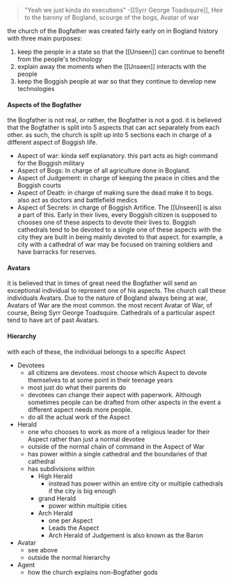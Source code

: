 
> "Yeah we just kinda do executions"
> -[[Syrr George Toadsquire]], Heir to the barony of Bogland, scourge of the bogs, Avatar of war

 the church of the Bogfather was created fairly early on in Bogland history with three main purposes:
 1. keep the people in a state so that the [[Unseen]] can continue to benefit from the people's technology
 2. explain away the moments when the [[Unseen]] interacts with the people
 3. keep the Boggish people at war so that they continue to develop new technologies

#### Aspects of the Bogfather
 the Bogfather is not real, or rather, the Bogfather is not a god. it is believed that the Bogfather is split into 5 aspects that can act separately from each other. as such, the church is split up into 5 sections each in charge of a different aspect of Boggish life.
 - Aspect of war: kinda self explanatory. this part acts as high command for the Boggish military
 - Aspect of Bogs: In charge of all agriculture done in Bogland. 
 - Aspect of Judgement: in charge of keeping the peace in cities and the Boggish courts
 - Aspect of Death: in charge of making sure the dead make it to bogs. also act as doctors and battlefield medics
 - Aspect of Secrets: in charge of Boggish Artifice. The [[Unseen]] is also a part of this. 
Early in their lives, every Boggish citizen is supposed to chooses one of these aspects to devote their lives to. Boggish cathedrals tend to be devoted to a single one of these aspects with the city they are built in being mainly devoted to that aspect. for example, a city with a cathedral of war may be focused on training soldiers and have barracks for reserves. 
#### Avatars
it is believed that in times of great need the Bogfather will send an exceptional individual to represent one of his aspects. The church call these individuals Avatars. Due to the nature of Bogland always being at war, Avatars of War are the most common. the most recent Avatar of War, of course, Being Syrr George Toadsquire. Cathedrals of a particular aspect tend to have art of past Avatars. 

#### Hierarchy
with each of these, the individual belongs to a specific Aspect
- Devotees
	- all citizens are devotees. most choose which Aspect to devote themselves to at some point in their teenage years
	- most just do what their parents do
	- devotees can change their aspect with paperwork. Although sometimes people can be drafted from other aspects in the event a different aspect needs more people. 
	- do all the actual work of the Aspect
- Herald
	- one who chooses to work as more of a religious leader for their Aspect rather than just a normal devotee
	- outside of the normal chain of command in the Aspect of War
	- has power within a single cathedral and the boundaries of that cathedral
	- has subdivisions within
		- High Herald
			- instead has power within an entire city or multiple cathedrals if the city is big enough
		- grand Herald
			- power within multiple cities
		- Arch Herald
			- one per Aspect
			- Leads the Aspect
			- Arch Herald of Judgement is also known as the Baron
- Avatar
	- see above
	- outside the normal hierarchy
- Agent
	- how the church explains non-Bogfather gods
